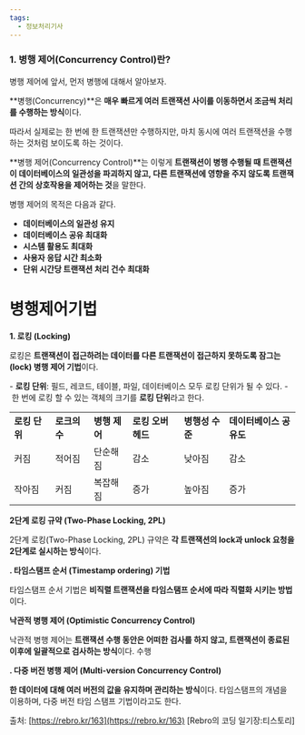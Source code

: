 ```yaml
---
tags:
  - 정보처리기사
---
```

### **1. 병행 제어(Concurrency Control)란?**

병행 제어에 앞서, 먼저 병행에 대해서 알아보자. 

**병행(Concurrency)**은 **매우 빠르게 여러 트랜잭션 사이를 이동하면서 조금씩 처리를 수행하는 방식**이다. 

따라서 실제로는 한 번에 한 트랜잭션만 수행하지만, 마치 동시에 여러 트랜잭션을 수행하는 것처럼 보이도록 하는 것이다. 

**병행 제어(Concurrency Control)**는 이렇게 **트랜잭션이 병행 수행될 때 트랜잭션이 데이터베이스의 일관성을 파괴하지 않고, 다른 트랜잭션에 영향을 주지 않도록 트랜잭션 간의 상호작용을 제어하는 것**을 말한다. 

병행 제어의 목적은 다음과 같다. 

- **데이터베이스의 일관성 유지**
- **데이터베이스 공유 최대화**
- **시스템 활용도 최대화**
- **사용자 응답 시간 최소화**
- **단위 시간당 트랜잭션 처리 건수 최대화**


# 병행제어기법

**1. 로킹 (Locking)**

로킹은 **트랜잭션이 접근하려는 데이터를 다른 트랜잭션이 접근하지 못하도록 잠그는(lock) 병행 제어 기법**이다.

- **로킹 단위**: 필드, 레코드, 테이블, 파일, 데이터베이스 모두 로킹 단위가 될 수 있다.
- 한 번에 로킹 할 수 있는 객체의 크기를 **로킹 단위**라고 한다.

|                 |           |           |             |            |                |
| --------------- | --------- | --------- | ----------- | ---------- | -------------- |
| **로킹 단위  <br>** | **로크의 수** | **병행 제어** | **로킹 오버헤드** | **병행성 수준** | **데이터베이스 공유도** |
| 커짐              | 적어짐       | 단순해짐      | 감소          | 낮아짐        | 감소             |
| 작아짐             | 커짐        | 복잡해짐      | 증가          | 높아짐        | 증가             |


 **2단계 로킹 규약 (Two-Phase Locking, 2PL)**

2단계 로킹(Two-Phase Locking, 2PL) 규약은 **각 트랜잭션의 lock과 unlock 요청을 2단계로 실시하는 방식**이다.


**. 타임스탬프 순서 (Timestamp ordering) 기법**

타임스탬프 순서 기법은 **비직렬 트랜잭션을 타임스탬프 순서에 따라 직렬화 시키는 방법**이다.


**낙관적 병행 제어 (Optimistic Concurrency Control)**

낙관적 병행 제어는 **트랜잭션 수행 동안은 어떠한 검사를 하지 않고, 트랜잭션이 종료된 이후에 일괄적으로 검사하는 방식**이다. 수행


**. 다중 버전 병행 제어 (Multi-version Concurrency Control)**

**한 데이터에 대해 여러 버전의 값을 유지하며 관리하는 방식**이다. 타임스탬프의 개념을 이용하며, 다중 버전 타임 스탬프 기법이라고도 한다. 

출처: [https://rebro.kr/163](https://rebro.kr/163) [Rebro의 코딩 일기장:티스토리]


